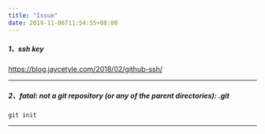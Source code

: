 ```yaml
---
title: "Issue"
date: 2019-11-06T11:54:55+08:00
---
```


##### 1、ssh key
https://blog.jaycetyle.com/2018/02/github-ssh/
<hr>

##### 2、fatal: not a git repository (or any of the parent directories): .git
```
git init
```
<hr>